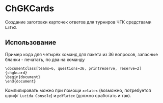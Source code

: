 # ChGKCards
Создание заготовки карточек ответов для турниров ЧГК средствами `LaTeX`.

## Использование

Пример кода для четырёх команд для пакета из 36 вопросов, запасные бланки - печатать, по два на команду

```
\documentclass[teams=6, questions=36, printreserve, reserve=2]{chgkcard}
\begin{document}
\end{document}
```

Компилировать можно при помощи `xelatex` (возможно, потребуется шрифт `Lucida Console`) и `pdflatex` (должно сработать и так).
